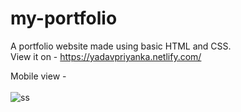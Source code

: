 # my-portfolio
A portfolio website made using basic HTML and CSS.
<br>
View it on - https://yadavpriyanka.netlify.com/
<br>

Mobile view - 
<br><br>
<img src="ss/ss" alt="ss"></img>
